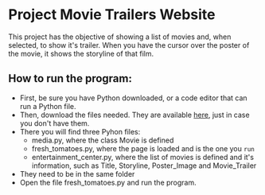 # Project Movie Trailers Website

This project has the objective of showing a list of movies and, when selected, to show it's trailer. When you have the cursor over the poster of the movie, it shows the storyline of that film.

## How to run the program:

- First, be sure you have Python downloaded, or a code editor that can run a Python file.
- Then, download the files needed. They are available [here](https://github.com/Kalmovic/Udacity/tree/master/movies), just in case you don't have them.
- There you will find three Pyhon files:
    - media.py, where the class Movie is defined
    - fresh_tomatoes.py, where the page is loaded and is the one you `run`
    - entertainment_center.py, where the list of movies is defined and it's information, such as Title, Storyline, Poster_Image and Movie_Trailer
- They need to be in the same folder
- Open the file fresh_tomatoes.py and run the program.
